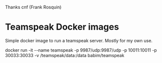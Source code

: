 Thanks cnf (Frank Rosquin)

# Teamspeak Docker images

Simple docker image to run a teamspeak server. Mostly for my own use.

docker run -it --name teamspeak -p 9987/udp:9987/udp -p 10011:10011 -p 30033:30033 -v /teamspeak/data:/data babim/teamspeak
